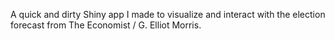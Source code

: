 

A quick and dirty Shiny app I made to visualize and interact with the election forecast from The Economist / G. Elliot Morris. 

